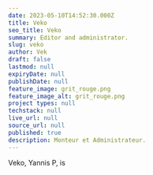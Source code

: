```yaml
---
date: 2023-05-10T14:52:30.000Z
title: Veko
seo_title: Veko
summary: Editor and administrator.
slug: veko
author: Vek
draft: false
lastmod: null
expiryDate: null
publishDate: null
feature_image: grit_rouge.png
feature_image_alt: grit_rouge.png
project types: null
techstack: null
live_url: null
source_url: null
published: true
description: Monteur et Administrateur.
---
```


Veko, Yannis P, is
